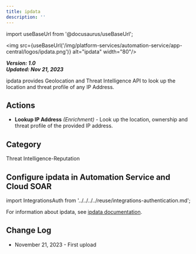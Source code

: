 ```yaml
---
title: ipdata
description: ''
---
```

import useBaseUrl from '@docusaurus/useBaseUrl';

<img src={useBaseUrl('/img/platform-services/automation-service/app-central/logos/ipdata.png')} alt="ipdata" width="80"/>

***Version: 1.0  
Updated: Nov 21, 2023***

ipdata provides Geolocation and Threat Intelligence API to look up the location and threat profile of any IP Address.

## Actions

* **Lookup IP Address** *(Enrichment)* - Look up the location, ownership and threat profile of the provided IP address.

## Category

Threat Intelligence-Reputation

## Configure ipdata in Automation Service and Cloud SOAR

import IntegrationsAuth from '../../../../reuse/integrations-authentication.md';

<IntegrationsAuth/>

For information about ipdata, see [ipdata documentation](https://docs.ipdata.co/docs/getting-started).

## Change Log

* November 21, 2023 - First upload

